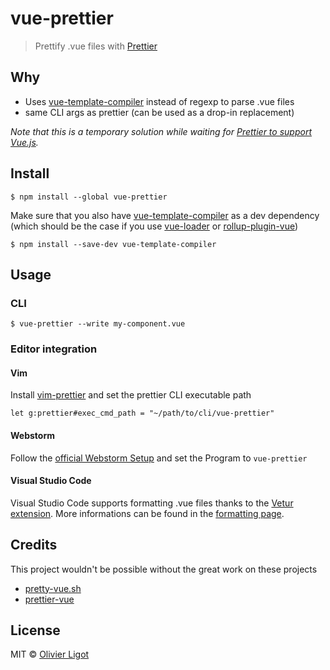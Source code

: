 # vue-prettier

> Prettify .vue files with [Prettier](https://prettier.io/)

## Why

* Uses [vue-template-compiler](https://www.npmjs.com/package/vue-template-compiler) instead of regexp to parse .vue files
* same CLI args as prettier (can be used as a drop-in replacement)

_Note that this is a temporary solution while waiting for [Prettier to support Vue.js](https://github.com/prettier/prettier/issues/2097)._

## Install

```
$ npm install --global vue-prettier
```

Make sure that you also have [vue-template-compiler](https://www.npmjs.com/package/vue-template-compiler) as a dev dependency (which should be the case if you use [vue-loader](https://github.com/vuejs/vue-loader) or [rollup-plugin-vue](https://github.com/vuejs/rollup-plugin-vue))

```
$ npm install --save-dev vue-template-compiler
```

## Usage

### CLI

```
$ vue-prettier --write my-component.vue
```

### Editor integration

#### Vim

Install [vim-prettier](https://github.com/prettier/vim-prettier) and set the prettier CLI executable path

```vim
let g:prettier#exec_cmd_path = "~/path/to/cli/vue-prettier"
```

#### Webstorm

Follow the [official Webstorm Setup](https://prettier.io/docs/en/webstorm.html#standalone) and set the Program to `vue-prettier`

#### Visual Studio Code

Visual Studio Code supports formatting .vue files thanks to the [Vetur extension](https://vuejs.github.io/vetur/).
More informations can be found in the [formatting page](https://vuejs.github.io/vetur/formatting.html).

## Credits

This project wouldn't be possible without the great work on these projects

* [pretty-vue.sh](https://gist.github.com/pearofducks/22aa906a550c762a7b7a582f6d4e14ff)
* [prettier-vue](https://github.com/guilhermelimak/prettier-vue)

## License

MIT © [Olivier Ligot](https://oligot.be)
